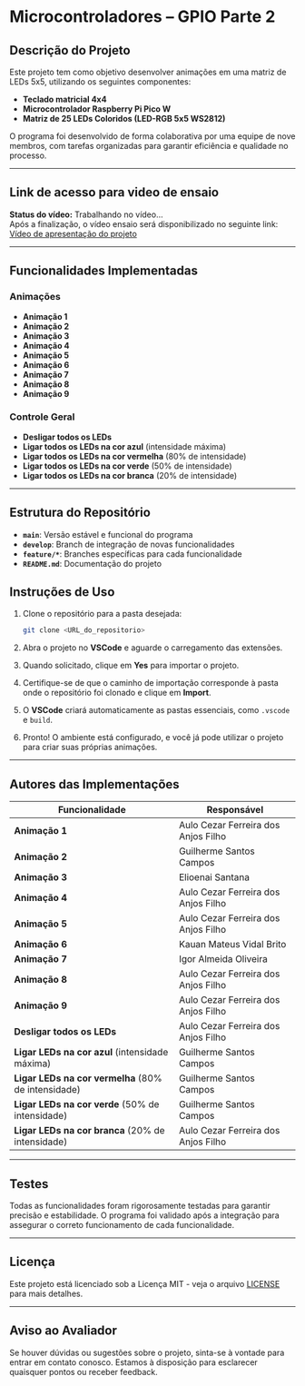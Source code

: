# Microcontroladores – GPIO Parte 2

## Descrição do Projeto  
Este projeto tem como objetivo desenvolver animações em uma matriz de LEDs 5x5, utilizando os seguintes componentes:  

- **Teclado matricial 4x4**  
- **Microcontrolador Raspberry Pi Pico W**  
- **Matriz de 25 LEDs Coloridos (LED-RGB 5x5 WS2812)**  

O programa foi desenvolvido de forma colaborativa por uma equipe de nove membros, com tarefas organizadas para garantir eficiência e qualidade no processo.  

---

## Link de acesso para video de ensaio
**Status do vídeo:** Trabalhando no vídeo...  
Após a finalização, o vídeo ensaio será disponibilizado no seguinte link:  
[Vídeo de apresentação do projeto](https://youtu.be/YX9e5r--lwg)

---

## Funcionalidades Implementadas  

### Animações
- **Animação 1**  
- **Animação 2**  
- **Animação 3**  
- **Animação 4**  
- **Animação 5**  
- **Animação 6**  
- **Animação 7**  
- **Animação 8**  
- **Animação 9**

### Controle Geral
- **Desligar todos os LEDs**  
- **Ligar todos os LEDs na cor azul** (intensidade máxima)  
- **Ligar todos os LEDs na cor vermelha** (80% de intensidade)  
- **Ligar todos os LEDs na cor verde** (50% de intensidade)  
- **Ligar todos os LEDs na cor branca** (20% de intensidade)  

---

## Estrutura do Repositório  


- **`main`**: Versão estável e funcional do programa
- **`develop`**: Branch de integração de novas funcionalidades
- **`feature/*`**: Branches específicas para cada funcionalidade
- **`README.md`**: Documentação do projeto


## Instruções de Uso  

1. Clone o repositório para a pasta desejada:  
   ```bash
   git clone <URL_do_repositorio>

2. Abra o projeto no **VSCode** e aguarde o carregamento das extensões.

3. Quando solicitado, clique em **Yes** para importar o projeto.

4. Certifique-se de que o caminho de importação corresponde à pasta onde o repositório foi clonado e clique em **Import**.

5. O **VSCode** criará automaticamente as pastas essenciais, como `.vscode` e `build`.

6. Pronto! O ambiente está configurado, e você já pode utilizar o projeto para criar suas próprias animações.
---


## Autores das Implementações  

| **Funcionalidade**                            | **Responsável**                      |  
|-----------------------------------------------|--------------------------------------|  
| **Animação 1**                                | Aulo Cezar Ferreira dos Anjos Filho  |  
| **Animação 2**                                | Guilherme Santos Campos              |  
| **Animação 3**                                | Elioenai Santana                     |  
| **Animação 4**                                | Aulo Cezar Ferreira dos Anjos Filho  |  
| **Animação 5**                                | Aulo Cezar Ferreira dos Anjos Filho  |  
| **Animação 6**                                | Kauan Mateus Vidal Brito             |  
| **Animação 7**                                | Igor Almeida Oliveira                |  
| **Animação 8**                                | Aulo Cezar Ferreira dos Anjos Filho  |  
| **Animação 9**                                | Aulo Cezar Ferreira dos Anjos Filho  |  
| **Desligar todos os LEDs**                    | Aulo Cezar Ferreira dos Anjos Filho  |  
| **Ligar LEDs na cor azul** (intensidade máxima) | Guilherme Santos Campos            |  
| **Ligar LEDs na cor vermelha** (80% de intensidade) | Guilherme Santos Campos          |  
| **Ligar LEDs na cor verde** (50% de intensidade) | Guilherme Santos Campos           |  
| **Ligar LEDs na cor branca** (20% de intensidade) | Aulo Cezar Ferreira dos Anjos Filho |  

---

## Testes  

Todas as funcionalidades foram rigorosamente testadas para garantir precisão e estabilidade. O programa foi validado após a integração para assegurar o correto funcionamento de cada funcionalidade.  

---

## Licença

Este projeto está licenciado sob a Licença MIT - veja o arquivo [LICENSE](LICENSE) para mais detalhes.


---

## Aviso ao Avaliador  

Se houver dúvidas ou sugestões sobre o projeto, sinta-se à vontade para entrar em contato conosco. Estamos à disposição para esclarecer quaisquer pontos ou receber feedback.  
